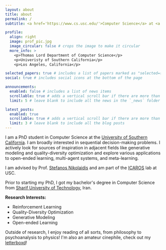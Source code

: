 ```yaml
---
layout: about
title: about
permalink: /
subtitle: <a href='https://www.cs.usc.edu/'>Computer Science</a> at <a href='https://www.usc.edu/'>University of Southern California</a>

profile:
  align: right
  image: prof_pic.jpg
  image_circular: false # crops the image to make it circular
  more_info: >
    <p>Thomas Lord Department of Computer Science</p>
    <p>Univeristy of Southern California</p>
    <p>Los Angeles, California</p>

selected_papers: true # includes a list of papers marked as "selected={true}"
social: true # includes social icons at the bottom of the page

announcements:
  enabled: false # includes a list of news items
  scrollable: true # adds a vertical scroll bar if there are more than 3 news items
  limit: 5 # leave blank to include all the news in the `_news` folder

latest_posts:
  enabled: true
  scrollable: true # adds a vertical scroll bar if there are more than 3 new posts items
  limit: 3 # leave blank to include all the blog posts
---
```


I am a PhD student in Computer Science at the [University of Southern California](https://www.usc.edu/). I am broadly interested in sequential decision-making problems. I actively look for sources of inspiration in adjacent fields like generative modeling and quality-diversity optimization and explore various applications to open-ended learning, multi-agent systems, and meta-learning.

I am advised by Prof. [Stefanos Nikolaidis](https://stefanosnikolaidis.net/) and am part of the [ICAROS](https://icaros.usc.edu/) lab at USC.

Prior to starting my PhD, I got my bachelor's degree in Computer Science from [Sharif University of Technology](https://en.sharif.ir/), Iran.

**Research Interests:**
- Reinforcement Learning
- Quality-Diversity Optimization
- Generative Modeling
- Open-ended Learning

Outside of research, I enjoy reading of all sorts, from philosophy to psychoanalysis to physics! I'm also an amateur cinephile, check out my [letterboxd](https://letterboxd.com/conflictednerd/)!
